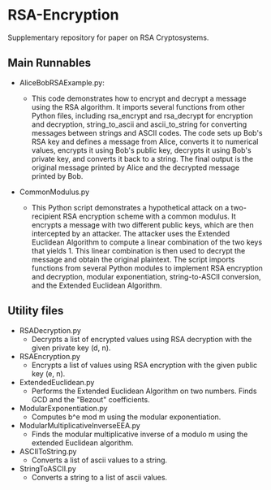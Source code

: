 # RSA-Encryption
Supplementary repository for paper on RSA Cryptosystems.

## Main Runnables
- AliceBobRSAExample.py: 
    - This code demonstrates how to encrypt and decrypt a message using the RSA algorithm. It imports several functions from other Python files, including rsa_encrypt and rsa_decrypt for encryption and decryption, string_to_ascii and ascii_to_string for converting messages between strings and ASCII codes. The code sets up Bob's RSA key and defines a message from Alice, converts it to numerical values, encrypts it using Bob's public key, decrypts it using Bob's private key, and converts it back to a string. The final output is the original message printed by Alice and the decrypted message printed by Bob.

- CommonModulus.py
    - This Python script demonstrates a hypothetical attack on a two-recipient RSA encryption scheme with a common modulus. It encrypts a message with two different public keys, which are then intercepted by an attacker. The attacker uses the Extended Euclidean Algorithm to compute a linear combination of the two keys that yields 1. This linear combination is then used to decrypt the message and obtain the original plaintext. The script imports functions from several Python modules to implement RSA encryption and decryption, modular exponentiation, string-to-ASCII conversion, and the Extended Euclidean Algorithm.

## Utility files 
- RSADecryption.py 
    - Decrypts a list of encrypted values using RSA decryption 
    with the given private key (d, n).
- RSAEncryption.py
    - Encrypts a list of values using RSA encryption with the 
    given public key (e, n).
- ExtendedEuclidean.py
    - Performs the Extended Euclidean Algorithm on two numbers.
    Finds GCD and the "Bezout" coefficients.
- ModularExponentiation.py
    - Computes b^e mod m using the modular exponentiation.
- ModularMultiplicativeInverseEEA.py
    - Finds the modular multiplicative inverse of a modulo m using the extended Euclidean algorithm.
- ASCIIToString.py
    - Converts a list of ascii values to a string.
- StringToASCII.py
    - Converts a string to a list of ascii values.